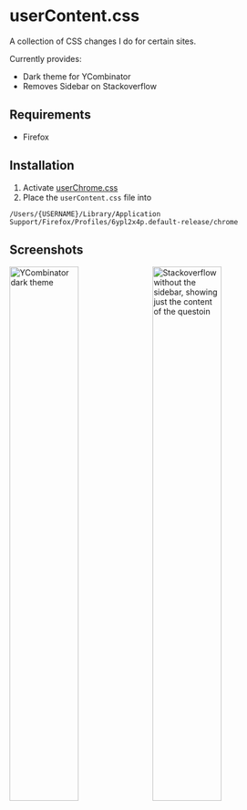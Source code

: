# userContent.css

A collection of CSS changes I do for certain sites.

Currently provides:
- Dark theme for YCombinator
- Removes Sidebar on Stackoverflow

## Requirements

- Firefox

## Installation

1. Activate [userChrome.css](https://www.userchrome.org/how-create-userchrome-css.html)
2. Place the `userContent.css` file into
```
/Users/{USERNAME}/Library/Application Support/Firefox/Profiles/6ypl2x4p.default-release/chrome
```

## Screenshots

<img width="49%" alt="YCombinator dark theme" src="https://user-images.githubusercontent.com/24259317/205296849-449359ea-8681-4f0b-94c9-23603d12b130.png"/>
<img width="49%" alt="Stackoverflow without the sidebar, showing just the content of the questoin" src="https://user-images.githubusercontent.com/24259317/205296841-1712ff38-bcc3-4425-a9d6-e1352d32e910.png"/>

